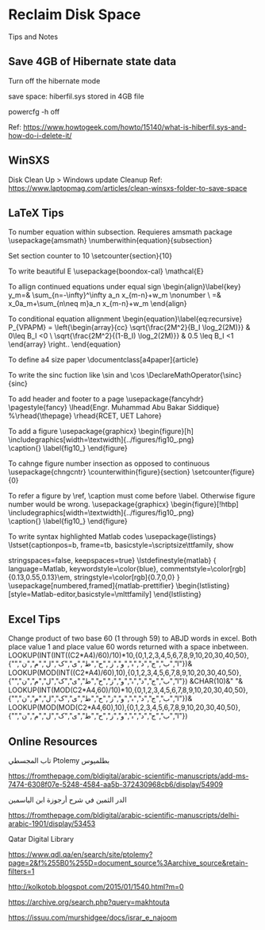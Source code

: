 # Reclaim Disk Space
Tips and Notes

## Save 4GB of Hibernate state data
Turn off the hibernate mode

save space: hiberfil.sys stored in 4GB file

powercfg -h off

Ref: https://www.howtogeek.com/howto/15140/what-is-hiberfil.sys-and-how-do-i-delete-it/

## WinSXS
Disk Clean Up > Windows update Cleanup 
Ref: https://www.laptopmag.com/articles/clean-winsxs-folder-to-save-space

## LaTeX Tips
To number equation within subsection. Requieres amsmath package
\usepackage{amsmath}
\numberwithin{equation}{subsection}

Set section counter to 10
\setcounter{section}{10}

To write beautiful E
\usepackage{boondox-cal}
\mathcal{E}

To allign continued equations under equal sign
\begin{align}\label{key}
y_m=& \sum_{n=-\infty}^\infty a_n x_{m-n}+w_m \nonumber \\
=& x_0a_m+\sum_{n\neq m}a_n x_{m-n}+w_m
\end{align}

To conditional equation allignment
\begin{equation}\label{eq:recursive}
    P_{VPAPM} = \left\{\begin{array}{cc}
    \sqrt{\frac{2M^2}{B_I \log_2(2M)}} & 0\leq B_I <0  \\
	\sqrt{\frac{2M^2}{(1-B_I) \log_2(2M)}} & 0.5 \leq B_I <1
\end{array}   \right..
\end{equation}

To define a4 size paper
\documentclass[a4paper]{article}

To write the sinc fuction like \sin and \cos
\DeclareMathOperator{\sinc}{sinc}

To add header and footer to a page
\usepackage{fancyhdr}
\pagestyle{fancy}
\lhead{Engr. Muhammad Abu Bakar Siddique}
%\rhead{\thepage}
\rhead{RCET, UET Lahore}

To add a figure
\usepackage{graphicx}
\begin{figure}[h] 
	\includegraphics[width=\textwidth]{../figures/fig10_.png}	
	\caption{}
	\label{fig10_}
\end{figure}

To cahnge figure number insection as opposed to continuous
\usepackage{chngcntr}
\counterwithin{figure}{section}
\setcounter{figure}{0}


To refer a figure by \ref, \caption must come before \label. Otherwise figure number would be wrong.
\usepackage{graphicx}
\begin{figure}[!htbp]
	\includegraphics[width=\textwidth]{../figures/fig10_.png}	
	\caption{}
	\label{fig10_}
\end{figure}

To write syntax highlighted Matlab codes
\usepackage{listings}
\lstset{captionpos=b,
        frame=tb,
        basicstyle=\scriptsize\ttfamily,
        show 

stringspaces=false,
        keepspaces=true}
\lstdefinestyle{matlab} {
        language=Matlab,
        keywordstyle=\color{blue},
        commentstyle=\color[rgb]{0.13,0.55,0.13}\em,
        stringstyle=\color[rgb]{0.7,0,0} }
\usepackage[numbered,framed]{matlab-prettifier}
\begin{lstlisting}[style=Matlab-editor,basicstyle=\mlttfamily]
\end{lstlisting}

## Excel Tips
Change product of two base 60 (1 through 59) to ABJD words in excel. Both place value 1 and place value 60 words returned with a space inbetween.
LOOKUP(INT(INT((C$2*$A4)/60)/10)*10,{0,1,2,3,4,5,6,7,8,9,10,20,30,40,50},{"","ا","ب","ج","د","ہ","و","ز","ح","ط","ی","ک","ل","م","ن"})& LOOKUP(MOD(INT((C$2*$A4)/60),10),{0,1,2,3,4,5,6,7,8,9,10,20,30,40,50},{"","ا","ب","ج","د","ہ","و","ز","ح","ط","ی","ک","ل","م","ن"}) &CHAR(10)&"    "& LOOKUP(INT(MOD(C$2*$A4,60)/10)*10,{0,1,2,3,4,5,6,7,8,9,10,20,30,40,50},{"","ا","ب","ج","د","ہ","و","ز","ح","ط","ی","ک","ل","م","ن"})& LOOKUP(MOD(MOD(C$2*$A4,60),10),{0,1,2,3,4,5,6,7,8,9,10,20,30,40,50},{"","ا","ب","ج","د","ہ","و","ز","ح","ط","ی","ک","ل","م","ن"})

## Online Resources
تاب المجسطي Ptolemy بطلميوس

https://fromthepage.com/bldigital/arabic-scientific-manuscripts/add-ms-7474-6308f07e-5248-4584-aa5b-372430968cb6/display/54909

الدر الثمين في شرح أرجوزة ابن الياسمين

https://fromthepage.com/bldigital/arabic-scientific-manuscripts/delhi-arabic-1901/display/53453

Qatar Digital Library

https://www.qdl.qa/en/search/site/ptolemy?page=2&f%255B0%255D=document_source%3Aarchive_source&retain-filters=1

http://kolkotob.blogspot.com/2015/01/1540.html?m=0

https://archive.org/search.php?query=makhtouta

https://issuu.com/murshidgee/docs/israr_e_najoom
